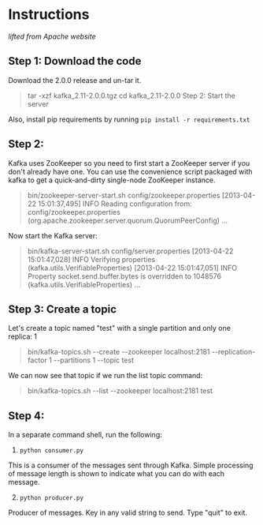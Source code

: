 # Instructions

*lifted from Apache website*

## Step 1: Download the code
Download the 2.0.0 release and un-tar it.
	
> tar -xzf kafka_2.11-2.0.0.tgz
> cd kafka_2.11-2.0.0
Step 2: Start the server

Also, install pip requirements by running `pip install -r requirements.txt`

## Step 2: 

Kafka uses ZooKeeper so you need to first start a ZooKeeper server if you don't already have one. You can use the convenience script packaged with kafka to get a quick-and-dirty single-node ZooKeeper instance.
	
> bin/zookeeper-server-start.sh config/zookeeper.properties
[2013-04-22 15:01:37,495] INFO Reading configuration from: config/zookeeper.properties (org.apache.zookeeper.server.quorum.QuorumPeerConfig)
...

Now start the Kafka server:
	
> bin/kafka-server-start.sh config/server.properties
[2013-04-22 15:01:47,028] INFO Verifying properties (kafka.utils.VerifiableProperties)
[2013-04-22 15:01:47,051] INFO Property socket.send.buffer.bytes is overridden to 1048576 (kafka.utils.VerifiableProperties)
...

## Step 3: Create a topic

Let's create a topic named "test" with a single partition and only one replica:
1
	
> bin/kafka-topics.sh --create --zookeeper localhost:2181 --replication-factor 1 --partitions 1 --topic test

We can now see that topic if we run the list topic command:

> bin/kafka-topics.sh --list --zookeeper localhost:2181 test

## Step 4: 

In a separate command shell, run the following:

1. `python consumer.py`

This is a consumer of the messages sent through Kafka. Simple processing of message length is shown to indicate what you can do with each message.

2. `python producer.py`

Producer of messages. Key in any valid string to send. Type "quit" to exit.

